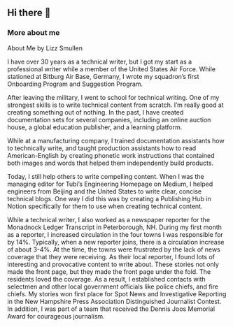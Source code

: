 ## Hi there 👋

<!--
**lizztest/lizztest** is a ✨ _special_ ✨ repository because its `README.md` (this file) appears on your GitHub profile.

Here are some ideas to get you started:

- 🔭 I’m currently writing a couple of local news stories.
- 👯 I’m looking to collaborate on ...
- 🤔 I’m looking for new technical writing roles.
- 💬 Ask me about my many years of expereience as a technical writer
- 📫 How to reach me: lizzsmullen@gmail.com
- 😄 Pronouns: She/Her
- ⚡ Fun fact: I was once ranked the 55th best powerlifting bench presser in the world for my weight class.
-->
### More about me 
About Me by Lizz Smullen

I have over 30 years as a technical writer, but I got my start as a professional writer while a member of the United States Air Force. While stationed at Bitburg Air Base, Germany, I wrote my squadron’s first Onboarding Program and Suggestion Program. 

After leaving the military, I went to school for technical writing. One of my strongest skills is to write technical content from scratch. I’m really good at creating something out of nothing. In the past, I have created documentation sets for several companies, including an online auction house, a global education publisher, and a learning platform.  

While at a manufacturing company, I trained documentation assistants how to technically write, and taught production assistants how to read American-English by creating phonetic work instructions that contained both images and words that helped them independently build products.  

Today, I still help others to write compelling content. When I was the managing editor for Tubi’s Engineering Homepage on Medium, I helped engineers from Beijing and the United States to write clear, concise technical blogs. One way I did this was by creating a Publishing Hub in Notion specifically for them to use when creating technical content.  

While a technical writer, I also worked as a newspaper reporter for the Monadnock Ledger Transcript in Peterborough, NH. During my first month as a reporter, I increased circulation in the four towns I was responsible for by 14%. Typically, when a new reporter joins, there is a circulation increase of about 3-4%. At the time, the towns were frustrated by the lack of news coverage that they were receiving. As their local reporter, I found lots of interesting and provocative content to write about. These stories not only made the front page, but they made the front page under the fold. The residents loved the coverage. As a result, I established contacts with selectmen and other local government officials like police chiefs, and fire chiefs. My stories won first place for Spot News and Investigative Reporting in the New Hampshire Press Association Distinguished Journalist Contest. In addition, I was part of a team that received the Dennis Joos Memorial Award for courageous journalism.
